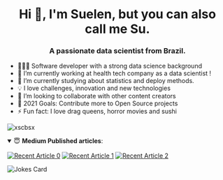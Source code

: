 <h1 align="center">Hi 👋, I'm Suelen, but you can also call me Su.</h1>
<h3 align="center">A passionate data scientist from Brazil.</h3>

- 👨🏻‍💻 Software developer with a strong data science background
- 🔭 I’m currently working at health tech company as a data scientist !
- 🌱 I’m currently studying about statistics and deploy methods.
- 💡 I love challenges, innovation and new technologies
- 👯 I’m looking to collaborate with other content creators
- 🥅 2021 Goals: Contribute more to Open Source projects
- ⚡ Fun fact: I love drag queens, horror movies and sushi

<p align="left"> <img src="https://komarev.com/ghpvc/?username=xscbsx&label=Profile%20views&color=0e75b6&style=flat" alt="xscbsx" /> </p>


</details>

<details open> 
 <summary> 😇 <b>Medium Published articles</b>: </summary>
<br>
    <a target="_blank" href="https://github-readme-medium-recent-article.vercel.app/medium/@xscbsx/0"><img src="https://github-readme-medium-recent-article.vercel.app/medium/@xscbsx/0" alt="Recent Article 0"></a>
    <a target="_blank" href="https://github-readme-medium-recent-article.vercel.app/medium/@pxscbsx/1"><img src="https://github-readme-medium-recent-article.vercel.app/medium/@xscbsx/1" alt="Recent Article 1"></a>
    <a target="_blank" href="https://github-readme-medium-recent-article.vercel.app/medium/@xscbsx/2"><img src="https://github-readme-medium-recent-article.vercel.app/medium/@xscbsx/2" alt="Recent Article 2"></a>

</details>


<!-- Markdown -->
![Jokes Card](https://readme-jokes.vercel.app/api)
